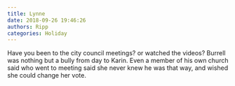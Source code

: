 ```yaml
---
title: Lynne
date: 2018-09-26 19:46:26
authors: Ripp
categories: Holiday
---
```


 Have you been to the city council meetings?  or watched the videos?  Burrell was nothing but a bully from day to Karin.  Even a member of his own church said who went to meeting said she never knew he was that way, and wished she could change her vote.